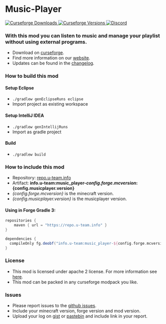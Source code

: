 # Music-Player

[
![Curseforge Downloads](http://cf.way2muchnoise.eu/music-player.svg)
![Curseforge Versions](http://cf.way2muchnoise.eu/versions/music-player.svg)
](https://www.curseforge.com/minecraft/mc-mods/music-player)
[
![Discord](https://img.shields.io/discord/297104769649213441?label=Discord)
](https://discordapp.com/invite/QXbWS36)

### With this mod you can listen to music and manage your playlist without using external programs.

- Download on [curseforge](https://www.curseforge.com/minecraft/mc-mods/music-player).  
- Find more information on our [website](https://u-team.info/mods/musicplayer).
- Updates can be found in the [changelog](CHANGELOG.md).

### How to build this mod

#### Setup Eclipse
- ``./gradlew genEclipseRuns eclipse``
- Import project as existing workspace

#### Setup IntelliJ IDEA
- ``./gradlew genIntellijRuns``
- Import as gradle project

#### Build
- ``./gradlew build``

### How to include this mod

- Repository: [repo.u-team.info](https://repo.u-team.info)
- Artifact: **info.u-team:music_player-${config.forge.mcversion}:${config.musicplayer.version}** 
- *{config.forge.mcversion}* is the minecraft version.
- *{config.musicplayer.version}* is the musicplayer version.

#### Using in Forge Gradle 3:
```gradle
repositories {
    maven { url = "https://repo.u-team.info" }
}

dependencies {
  compileOnly fg.deobf("info.u-team:music_player-${config.forge.mcversion}:${config.musicplayer.version}")
}
```

### License

- This mod is licensed under apache 2 license. For more information see [here](LICENSE).  
- This mod can be packed in any curseforge modpack you like.

### Issues

- Please report issues to the [github issues](../../issues).
- Include your minecraft version, forge version and mod version.
- Upload your log on [gist](https://gist.github.com) or [pastebin](https://pastebin.com) and include link in your report.
